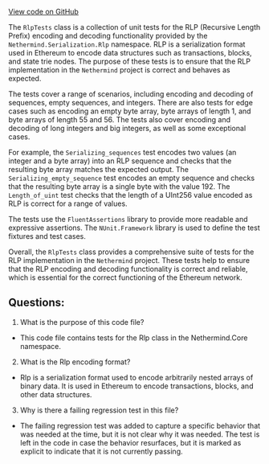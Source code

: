 [View code on GitHub](https://github.com/nethermindeth/nethermind/Nethermind.Core.Test/RlpTests.cs)

The `RlpTests` class is a collection of unit tests for the RLP (Recursive Length Prefix) encoding and decoding functionality provided by the `Nethermind.Serialization.Rlp` namespace. RLP is a serialization format used in Ethereum to encode data structures such as transactions, blocks, and state trie nodes. The purpose of these tests is to ensure that the RLP implementation in the `Nethermind` project is correct and behaves as expected.

The tests cover a range of scenarios, including encoding and decoding of sequences, empty sequences, and integers. There are also tests for edge cases such as encoding an empty byte array, byte arrays of length 1, and byte arrays of length 55 and 56. The tests also cover encoding and decoding of long integers and big integers, as well as some exceptional cases.

For example, the `Serializing_sequences` test encodes two values (an integer and a byte array) into an RLP sequence and checks that the resulting byte array matches the expected output. The `Serializing_empty_sequence` test encodes an empty sequence and checks that the resulting byte array is a single byte with the value 192. The `Length_of_uint` test checks that the length of a UInt256 value encoded as RLP is correct for a range of values.

The tests use the `FluentAssertions` library to provide more readable and expressive assertions. The `NUnit.Framework` library is used to define the test fixtures and test cases.

Overall, the `RlpTests` class provides a comprehensive suite of tests for the RLP implementation in the `Nethermind` project. These tests help to ensure that the RLP encoding and decoding functionality is correct and reliable, which is essential for the correct functioning of the Ethereum network.
## Questions: 
 1. What is the purpose of this code file?
- This code file contains tests for the Rlp class in the Nethermind.Core namespace.

2. What is the Rlp encoding format?
- Rlp is a serialization format used to encode arbitrarily nested arrays of binary data. It is used in Ethereum to encode transactions, blocks, and other data structures.

3. Why is there a failing regression test in this file?
- The failing regression test was added to capture a specific behavior that was needed at the time, but it is not clear why it was needed. The test is left in the code in case the behavior resurfaces, but it is marked as explicit to indicate that it is not currently passing.